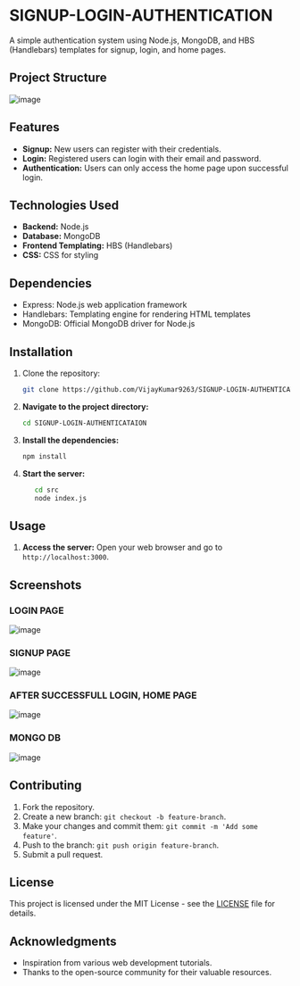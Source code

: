 # SIGNUP-LOGIN-AUTHENTICATION

A simple authentication system using Node.js, MongoDB, and HBS (Handlebars) templates for signup, login, and home pages.

## Project Structure

![image](https://github.com/VijayKumar9263/SIGNUP-LOGIN-AUTHENTICATAION/assets/134833144/b7ef4066-c732-4925-961c-fdba8a7d8a89)

## Features

- **Signup:** New users can register with their credentials.
- **Login:** Registered users can login with their email and password.
- **Authentication:** Users can only access the home page upon successful login.

## Technologies Used

- **Backend:** Node.js
- **Database:** MongoDB
- **Frontend Templating:** HBS (Handlebars)
- **CSS:** CSS for styling

## Dependencies

- Express: Node.js web application framework
- Handlebars: Templating engine for rendering HTML templates
- MongoDB: Official MongoDB driver for Node.js


## Installation

1. Clone the repository:
   ```bash
   git clone https://github.com/VijayKumar9263/SIGNUP-LOGIN-AUTHENTICATAION.git
    ```

2. **Navigate to the project directory:**
    ```bash
   cd SIGNUP-LOGIN-AUTHENTICATAION
    ```

3. **Install the dependencies:**
    ```bash
    npm install
    ```

4. **Start the server:**
    ```bash
       cd src
       node index.js
    ```
    
## Usage
1. **Access the server:**
    Open your web browser and go to `http://localhost:3000`.

## Screenshots

### LOGIN PAGE
![image](https://github.com/VijayKumar9263/SIGNUP-LOGIN-AUTHENTICATAION/assets/134833144/d5eed667-febf-463b-8145-4bcd639244bf)

### SIGNUP PAGE
![image](https://github.com/VijayKumar9263/SIGNUP-LOGIN-AUTHENTICATAION/assets/134833144/c33d9835-2a7a-4995-91d7-1e6a1b0d3899)

### AFTER SUCCESSFULL LOGIN, HOME PAGE
![image](https://github.com/VijayKumar9263/SIGNUP-LOGIN-AUTHENTICATAION/assets/134833144/6e3062c5-1b3d-4aa1-a4ca-b58e189e442b)

### MONGO DB 
![image](https://github.com/VijayKumar9263/SIGNUP-LOGIN-AUTHENTICATAION/assets/134833144/29cd2767-9391-4773-a257-5d9effd9a79e)

## Contributing
1. Fork the repository.
2. Create a new branch: `git checkout -b feature-branch`.
3. Make your changes and commit them: `git commit -m 'Add some feature'`.
4. Push to the branch: `git push origin feature-branch`.
5. Submit a pull request.

## License
This project is licensed under the MIT License - see the [LICENSE](LICENSE) file for details.

## Acknowledgments
- Inspiration from various web development tutorials.
- Thanks to the open-source community for their valuable resources.
